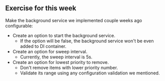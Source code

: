 ## Exercise for this week

Make the background service we implemented couple weeks ago configurable:
- Create an option to start the background service.
    - If the option will be false, the background service won't be even added to DI container.
- Create an option for sweep interval.
    - Currently, the sweep interval is 5s.
- Create an option for lowest priority to remove.
    - Don't remove items with lower priority number.
    - Validate its range using any configuration validation we mentioned.
